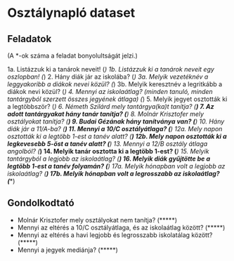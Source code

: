 # Osztálynapló dataset
## Feladatok
(A *-ok száma a feladat bonyolultságát jelzi.)

1a. Listázzuk ki a tanárok neveit! (*)
1b. Listázzuk ki a tanárok neveit egy oszlopban! (*)
2. Hány diák jár az iskolába? (*)
3a. Melyik vezetéknév a leggyakoribb a diákok nevei közül? (*)
3b. Melyik keresztnév a legritkább a diákok nevi közül? (*)
4. Mennyi az iskolaátlag? (minden tanuló, minden tantárgyból szerzett összes jegyének átlaga) (*)
5. Melyik jegyet osztották ki a legtöbbször? (*)
6. Németh Szilárd mely tantárgya(ka)t tanítja? (**)
7. Az adott tantárgyakat hány tanár tanítja? (**)
8. Molnár Krisztofer mely osztályokat tanítja? (**)
9. Budai Gézának hány tanítványa van? (**)
10. Hány diák jár a 11/A-ba? (**)
11. Mennyi a 10/C osztályátlaga? (**)
12a. Mely napon osztották ki a legtöbb 1-est a tanév alatt? (**)
12b. Mely napon osztották ki a legkevesebb 5-öst a tanév alatt? (**)
13. Mennyi a 12/B osztály átlaga angolból? (***)
14. Melyik tanár osztotta ki a legtöbb 1-est? (***)
15. Melyik tantárgyból a legjobb az iskolaátlag? (****)
16. Melyik diák gyűjtötte be a legtöbb 1-est a tanév folyamán? (****)
17a. Melyik hónapban volt a legjobb az iskolaátlag? (****)
17b. Melyik hónapban volt a legrosszabb az iskolaátlag? (****)

## Gondolkodtató

  - Molnár Krisztofer mely osztályokat nem tanítja? (*****)
  - Mennyi az eltérés a 10/C osztályátlaga, és az iskolaátlag között? (*****)
  - Mennyi az eltérés a havi legjobb és legrosszabb iskolatálag között? (*****)
  - Mennyi a jegyek mediánja? (*****)
